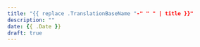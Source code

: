 ```yaml
---
title: "{{ replace .TranslationBaseName "-" " " | title }}"
description: ""
date: {{ .Date }}
draft: true
---
```

